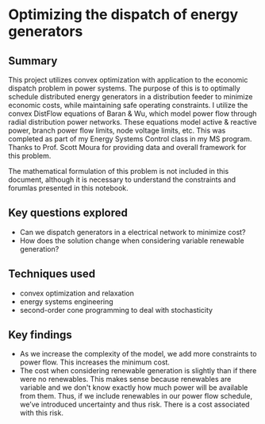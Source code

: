 # Optimizing the dispatch of energy generators 
## Summary
This project utilizes convex optimization with application to the economic dispatch problem in power systems. The purpose of this is to optimally schedule distributed energy generators in a distribution feeder to minimize economic costs, while maintaining safe operating constraints. I utilize the convex DistFlow equations of Baran & Wu, which model power flow through radial distribution power networks. These equations model active & reactive power, branch power flow limits, node voltage limits, etc. This was completed as part of my Energy Systems Control class in my MS program. Thanks to Prof. Scott Moura for providing data and overall framework for this problem. 

The mathematical formulation of this problem is not included in this document, although it is necessary to understand the constraints and forumlas presented in this notebook.

## Key questions explored
- Can we dispatch generators in a electrical network to minimize cost?
- How does the solution change when considering variable renewable generation?

## Techniques used
- convex optimization and relaxation
- energy systems engineering
- second-order cone programming to deal with stochasticity

## Key findings
- As we increase the complexity of the model, we add more constraints to power flow. This increases the minimum cost.
- The cost when considering renewable generation is slightly than if there were no renewables. This makes sense because renewables are variable and we don't know exactly how much power will be available from them. Thus, if we include renewables in our power flow schedule, we’ve introduced uncertainty and thus risk. There is a cost associated with this risk.

